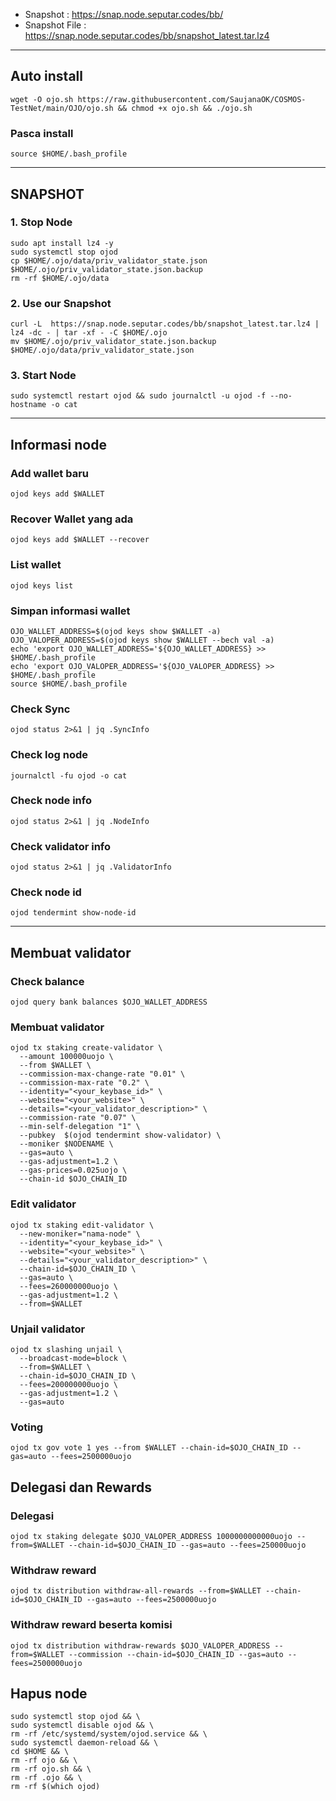 - Snapshot : https://snap.node.seputar.codes/bb/
- Snapshot File : https://snap.node.seputar.codes/bb/snapshot_latest.tar.lz4

________________________________________________

## Auto install
```
wget -O ojo.sh https://raw.githubusercontent.com/SaujanaOK/COSMOS-TestNet/main/OJO/ojo.sh && chmod +x ojo.sh && ./ojo.sh
```

### Pasca install
```
source $HOME/.bash_profile
```
________________________________________________
## SNAPSHOT
### 1. Stop Node
```
sudo apt install lz4 -y
sudo systemctl stop ojod
cp $HOME/.ojo/data/priv_validator_state.json $HOME/.ojo/priv_validator_state.json.backup
rm -rf $HOME/.ojo/data
```
### 2. Use our Snapshot
```
curl -L  https://snap.node.seputar.codes/bb/snapshot_latest.tar.lz4 | lz4 -dc - | tar -xf - -C $HOME/.ojo
mv $HOME/.ojo/priv_validator_state.json.backup $HOME/.ojo/data/priv_validator_state.json
```
### 3. Start Node
```
sudo systemctl restart ojod && sudo journalctl -u ojod -f --no-hostname -o cat
```
________________________________________________
## Informasi node
### Add wallet baru
```
ojod keys add $WALLET
```
### Recover Wallet yang ada
```
ojod keys add $WALLET --recover
```
### List wallet
```
ojod keys list
```
### Simpan informasi wallet
```
OJO_WALLET_ADDRESS=$(ojod keys show $WALLET -a)
OJO_VALOPER_ADDRESS=$(ojod keys show $WALLET --bech val -a)
echo 'export OJO_WALLET_ADDRESS='${OJO_WALLET_ADDRESS} >> $HOME/.bash_profile
echo 'export OJO_VALOPER_ADDRESS='${OJO_VALOPER_ADDRESS} >> $HOME/.bash_profile
source $HOME/.bash_profile
```
### Check Sync
```
ojod status 2>&1 | jq .SyncInfo
```
### Check log node
```
journalctl -fu ojod -o cat
```
### Check node info
```
ojod status 2>&1 | jq .NodeInfo
```
### Check validator info
```
ojod status 2>&1 | jq .ValidatorInfo
```
### Check node id
```
ojod tendermint show-node-id
```
________________________________________________
## Membuat validator
### Check balance
```
ojod query bank balances $OJO_WALLET_ADDRESS
```
### Membuat validator
```
ojod tx staking create-validator \
  --amount 100000uojo \
  --from $WALLET \
  --commission-max-change-rate "0.01" \
  --commission-max-rate "0.2" \
  --identity="<your_keybase_id>" \
  --website="<your_website>" \
  --details="<your_validator_description>" \
  --commission-rate "0.07" \
  --min-self-delegation "1" \
  --pubkey  $(ojod tendermint show-validator) \
  --moniker $NODENAME \
  --gas=auto \
  --gas-adjustment=1.2 \
  --gas-prices=0.025uojo \
  --chain-id $OJO_CHAIN_ID
```
### Edit validator
```
ojod tx staking edit-validator \
  --new-moniker="nama-node" \
  --identity="<your_keybase_id>" \
  --website="<your_website>" \
  --details="<your_validator_description>" \
  --chain-id=$OJO_CHAIN_ID \
  --gas=auto \
  --fees=260000000uojo \
  --gas-adjustment=1.2 \
  --from=$WALLET
```
### Unjail validator
```
ojod tx slashing unjail \
  --broadcast-mode=block \
  --from=$WALLET \
  --chain-id=$OJO_CHAIN_ID \
  --fees=200000000uojo \
  --gas-adjustment=1.2 \
  --gas=auto
```
### Voting
```
ojod tx gov vote 1 yes --from $WALLET --chain-id=$OJO_CHAIN_ID --gas=auto --fees=2500000uojo
```
## Delegasi dan Rewards
### Delegasi
```
ojod tx staking delegate $OJO_VALOPER_ADDRESS 1000000000000uojo --from=$WALLET --chain-id=$OJO_CHAIN_ID --gas=auto --fees=250000uojo
```
### Withdraw reward
```
ojod tx distribution withdraw-all-rewards --from=$WALLET --chain-id=$OJO_CHAIN_ID --gas=auto --fees=2500000uojo
```
### Withdraw reward beserta komisi
```
ojod tx distribution withdraw-rewards $OJO_VALOPER_ADDRESS --from=$WALLET --commission --chain-id=$OJO_CHAIN_ID --gas=auto --fees=2500000uojo
```
## Hapus node
```
sudo systemctl stop ojod && \
sudo systemctl disable ojod && \
rm -rf /etc/systemd/system/ojod.service && \
sudo systemctl daemon-reload && \
cd $HOME && \
rm -rf ojo && \
rm -rf ojo.sh && \
rm -rf .ojo && \
rm -rf $(which ojod)
```
